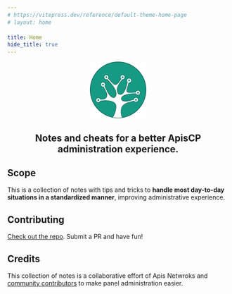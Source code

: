 ```yaml
---
# https://vitepress.dev/reference/default-theme-home-page
# layout: home

title: Home
hide_title: true
---
```


<div align="center">
  <a href="https://thundersquared.github.io/apiscp-notes/">
    <img src="../images/apiscp-icon.png" width="128" />
  </a>

  <h2>Notes and cheats for a better ApisCP administration experience.</h2>
</div>

## Scope

This is a collection of notes with tips and tricks to **handle most day-to-day
situations in a standardized manner**, improving administrative experience.

## Contributing

[Check out the repo](https://github.com/thundersquared/apiscp-notes). Submit a
PR and have fun!

## Credits

This collection of notes is a collaborative effort of Apis Netwroks and
[community contributors](https://github.com/thundersquared/apiscp-notes/graphs/contributors)
to make panel administration easier.
